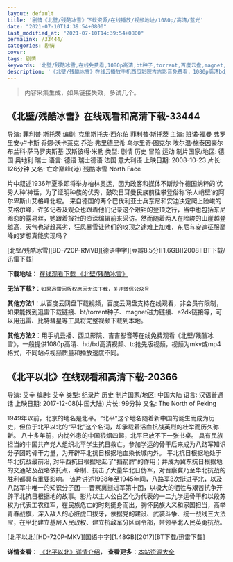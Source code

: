 ```yaml
---
layout: default
title: '剧情《北壁/残酷冰雪》下载资源/在线播放/视频地址/1080p/高清/蓝光'
date: "2021-07-10T14:39:54+0800"
last_modified_at: "2021-07-10T14:39:54+0800"
permalink: /33444/
categories: 剧情
cover:
tags: 剧情
keywords: '北壁/残酷冰雪,在线免费看,1080p高清,bt种子,torrent,百度云盘,magnet,磁力链,迅雷下载资源'
description: '《北壁/残酷冰雪》在线云播放手机西瓜影院吉吉影音免费看，1080p高清bd/hd未删减完整版和tc抢先枪版，mkv/mp4格式，附带bt/torrent种子、magnet/磁力链、百度云盘、网盘资源迅雷下载链接'
---
```


>内容采集生成，如果链接失效，多试几个。


## 《北壁/残酷冰雪》在线观看和高清下载-33444

导演: 菲利普·斯托茨 编剧: 克里斯托夫·西尔伯 菲利普·斯托茨 主演: 班诺·福曼 弗罗里安·卢卡斯 乔娜·沃卡莱克 乔治·弗里德里希 乌尔里奇·图克尔 埃尔温·施泰因豪尔 布兰科·萨马罗夫斯基 汉斯彼得·米勒 类型: 剧情 历史 冒险 运动 制片国家/地区: 德国 奥地利 瑞士 语言: 德语 瑞士德语 法国 意大利语 上映日期: 2008-10-23 片长: 126分钟 又名: 亡命巅峰(港) 残酷冰雪 North Face

片中叙述1936年夏季即将举办柏林奥运，因为政客和媒体不断炒作德国纳粹的‘优秀人种’神话，为了证明种族的优秀，鼓吹日耳曼民族前往攀登俗称‘杀人峭壁’的阿尔卑斯山艾格峰北坡。 来自德国的两个巴伐利亚士兵东尼和安迪决定爬上险峻的艾格尔峰，许多记者及观众也跟着他们记录这个艰钜的登顶之行，当中也包括东尼暗恋的露易丝，她跟着报社的资深编辑前来采访。然而随着两人在险峻的山崖越登越高，天气也渐趋恶劣，狂风暴雪让他们的攻顶之途难上加难，东尼与安迪征服巅峰的梦想真能实现吗？


[北壁/残酷冰雪][BD-720P-RMVB][德语中字][豆瓣8.5分][1.6GB][2008][BT下载/迅雷下载]

**下载地址**： [在线观看下载 《北壁/残酷冰雪》](https://www.btdx8.com/torrent/nordwand_2008.html) 


**无法下载?**：`如果迅雷因版权原因无法下载，关注微信公众号 `

**其他方法1**：从百度云网盘下载视频，百度云网盘支持在线观看，非会员有限制，如果能找到迅雷下载链接、bt/torrent种子、magnet磁力链接、e2dk链接等，可以用迅雷、比特彗星等工具将完整视频下载到本地。

**其他方法2**：用手机云播、西瓜影院、吉吉影音等在线免费观看《北壁/残酷冰雪》，一般提供1080p高清、hd/bd高清视频、tc抢先版视频，视频为mkv或mp4格式，不同站点视频质量和播放速度不同。


## 《北平以北》在线观看和高清下载-20366

导演: 艾辛 编剧: 艾辛 类型: 纪录片 历史 制片国家/地区: 中国大陆 语言: 汉语普通话 上映日期: 2017-12-08(中国大陆) 片长: 99分钟 又名: The North of Peking

1949年以前，北京的地名是北平。“北平”这个地名随着新中国的诞生而成为历史，但位于北平以北的“平北”这个名词，却承载着浴血抗战英烈的壮举而历久弥新。 八十多年前，内忧外患的中国狼烟四起，北平已放不下一张书桌。 具有民族担当的中国共产党人组织北平学生抗日救亡。参加学运的骨干后来成为八路军知识分子团的骨干力量，为开辟平北抗日根据地血染长城内外。 平北抗日根据地处于华北抗战最前沿, 对平西抗日根据地起了“挡箭牌”的作用；并成为冀东抗日根据地的交通站及战略依托点，牵制、抗击了大量华北日伪军，对晋察冀乃至华北抗战的胜利都具有重要影响。 该片讲述1938年至1945年间，八路军3次挺进平北，以及八路军中唯一的知识分子团—-晋察冀挺进军第十团，以极大的牺牲与艰苦抗争开辟平北抗日根据地的故事。影片以主人公白乙化为代表的一二九学运骨干和以段苏权为代表工农红军，在民族危亡的时刻挺身而出，胸怀民族大义和家国担当，高举青春战旗，深入敌人的心脏虎口拔牙，依据党的建设、武装斗争、统一战线三大法宝，在平北建立基层人民政权、建立抗敌军分区司令部，带领平北人民英勇抗战。


[北平以北][HD-720P-MKV][国语中字][1.48GB][2017][BT下载/迅雷下载]

**详情查看**： [《北平以北》详情介绍](/movie/20366/)， **查看更多**：[本站资源大全](/movie/t/all/)

